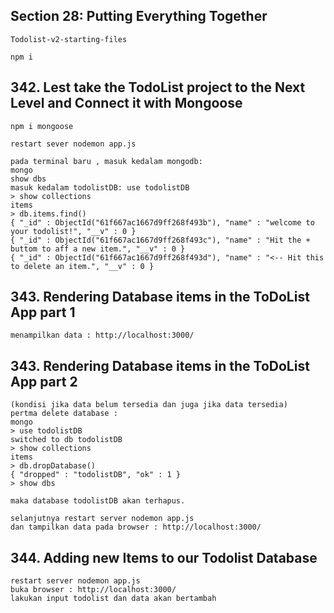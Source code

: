 ## Section 28: Putting Everything Together

    Todolist-v2-starting-files

    npm i

## 342. Lest take the TodoList project to the Next Level and Connect it with Mongoose

    npm i mongoose

    restart sever nodemon app.js

    pada terminal baru , masuk kedalam mongodb:
    mongo
    show dbs
    masuk kedalam todolistDB: use todolistDB
    > show collections
    items
    > db.items.find()
    { "_id" : ObjectId("61f667ac1667d9ff268f493b"), "name" : "welcome to your todolist!", "__v" : 0 }
    { "_id" : ObjectId("61f667ac1667d9ff268f493c"), "name" : "Hit the + buttom to aff a new item.", "__v" : 0 }
    { "_id" : ObjectId("61f667ac1667d9ff268f493d"), "name" : "<-- Hit this to delete an item.", "__v" : 0 }

## 343. Rendering Database items in the ToDoList App part 1

    menampilkan data : http://localhost:3000/

## 343. Rendering Database items in the ToDoList App part 2

    (kondisi jika data belum tersedia dan juga jika data tersedia)
    pertma delete database :
    mongo
    > use todolistDB
    switched to db todolistDB
    > show collections
    items
    > db.dropDatabase()
    { "dropped" : "todolistDB", "ok" : 1 }
    > show dbs

    maka database todolistDB akan terhapus.

    selanjutnya restart server nodemon app.js
    dan tampilkan data pada browser : http://localhost:3000/

## 344. Adding new Items to our Todolist Database

    restart server nodemon app.js
    buka browser : http://localhost:3000/
    lakukan input todolist dan data akan bertambah
